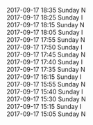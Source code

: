 2017-09-17 18:35 Sunday  N  
2017-09-17 18:25 Sunday  I  
2017-09-17 18:15 Sunday  N  
2017-09-17 18:05 Sunday  I  
2017-09-17 17:55 Sunday  N  
2017-09-17 17:50 Sunday  I  
2017-09-17 17:45 Sunday  N  
2017-09-17 17:40 Sunday  I  
2017-09-17 17:35 Sunday  N  
2017-09-17 16:15 Sunday  I  
2017-09-17 15:55 Sunday  N  
2017-09-17 15:40 Sunday  I  
2017-09-17 15:30 Sunday  N  
2017-09-17 15:15 Sunday  I  
2017-09-17 15:05 Sunday  N  
